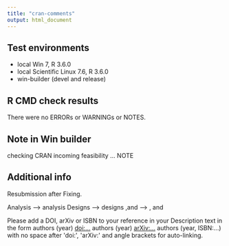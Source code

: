 ```yaml
---
title: "cran-comments"
output: html_document
---
```

## Test environments
* local Win 7, R 3.6.0
* local Scientific Linux 7.6, R 3.6.0
* win-builder (devel and release)

## R CMD check results
There were no ERRORs or WARNINGs or NOTES. 


## Note in Win builder
checking CRAN incoming feasibility ... NOTE

## Additional info

Resubmission after Fixing.

Analysis  --> analysis
Designs   --> designs
,and      --> , and


Please add a DOI, arXiv or ISBN to your reference in your Description text in the form
authors (year) <doi:...>
authors (year) <arXiv:...>
authors (year, ISBN:...)
with no space after 'doi:', 'arXiv:' and angle brackets for auto-linking.
